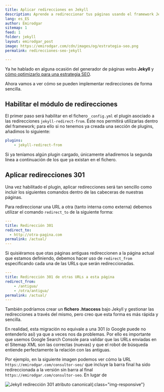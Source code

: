 ```yaml
---
title: Aplicar redirecciones en Jekyll
description: Aprende a redireccionar tus páginas usando el framework Jekyll
lang: es_ES
author: Emirodgar
sitemap: 1
feed: 1
folder: jekyll
layout: emirodgar_post
image: https://emirodgar.com/cdn/images/og/estrategia-seo.png
permalink: redirecciones-seo-jekyll

---
```



Ya he hablado en alguna ocasión del generador de páginas webs **Jekyll** y [cómo optimizarlo para una estrategia SEO](optimizacion-seo-jekyll).

Ahora vamos a ver cómo se pueden implementar redirecciones de forma sencilla.

## Habilitar el módulo de redirecciones

El primer paso será habilitar en el fichero ```_config.yml``` el plugin asociado a las redirecciones `jekyll-redirect-from`. Éste nos permitirá utilizarlas dentro del framework; para ello si no tenemos ya creada una sección de plugins, añadimos lo siguiente:

```yml
plugins:  
    - jekyll-redirect-from
```

Si ya teníamos algún plugin cargado, únicamente añadiremos la segunda línea a continuación de los que ya existan en el fichero.

## Aplicar redirecciones 301

Una vez habilitado el plugin, aplicar redirecciones será tan sencillo como incluir los siguientes comandos dentro de las cabeceras de nuestras páginas.

Para redireccionar una URL a otra (tanto interna como externa) debemos utilizar el comando `redirect_to` de la siguiente forma:

```yml
---
title: Redirección 301
redirect_to:
  - http://otra-pagina.com
permalink: /actual/
---
```

Si quisiéramos que otas páginas antiguas redireccionen a la página actual que estamos definiendo, debemos hacer uso de `redirect_from` especificando cada una de las URLs que serán redireccionadas.

```yml
---
title: Redirección 301 de otras URLs a esta página 
redirect_from:
    - /antigua/
    - /otra/antigua/
permalink: /actual/
---
``` 


También podríamos crear un **fichero .htaccess** bajo Jekyll y gestionar las redirecciones a través del mismo, pero creo que esta forma es más rápida y sencilla.

En realidad, esta migración no equivale a una 301 (o Google puede no entenderlo así) ya que a veces nos da problemas. Por ello es importante que usemos Google Search Console para validar que las URLs enviadas en el Sitemap XML son las correctas (nuevas) y que el robot de búsqueda entiende perfectamente la relación con las antiguas. 

Por ejemplo, en la siguiente imagen podemos ver cómo la URL `https://emirodgar.com/consultor-seo/` que incluye la barra final ha sido redireccionada a la versión sin barra al final `https://emirodgar.com/consultor-seo`. En lugar de 

![Jekyll redirección 301 atributo canonical](https://i.imgur.com/KR3mj5F.png){:class="img-responsive"}
<!--stackedit_data:
eyJoaXN0b3J5IjpbMTE1Mzc2MDU1OSwtNTk2ODEwNTM1LC05ND
UzNTE3OTEsMTE4MDEzMDc1LDY2MjI3MjM0NSwtMTk2NDgzNjc2
NF19
-->